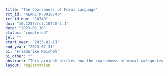 ```yaml
---
title: "The Coarseness of Moral Language"
rct_id: "AEARCTR-0010740"
rct_id_num: "10740"
doi: "10.1257/rct.10740-1.1"
date: "2023-01-10"
status: "completed"
jel: ""
start_year: "2023-01-11"
end_year: "2023-07-31"
pi: "Friederike Reichel"
pi_other: ""
abstract: "This project studies how the coarseness of moral categories affects moral behavior."
layout: registration
---
```


